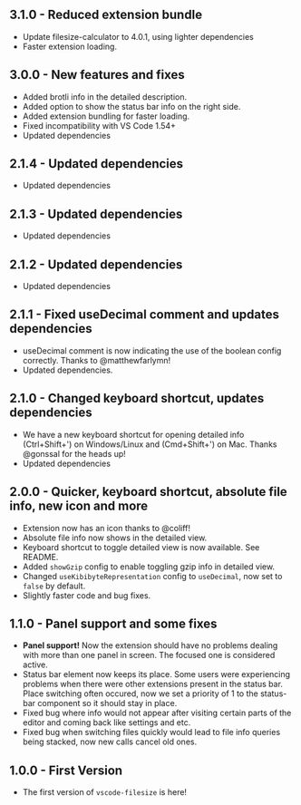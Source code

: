 ## 3.1.0 - Reduced extension bundle

- Update filesize-calculator to 4.0.1, using lighter dependencies
- Faster extension loading.

## 3.0.0 - New features and fixes

- Added brotli info in the detailed description.
- Added option to show the status bar info on the right side.
- Added extension bundling for faster loading.
- Fixed incompatibility with VS Code 1.54+
- Updated dependencies

## 2.1.4 - Updated dependencies

- Updated dependencies

## 2.1.3 - Updated dependencies

- Updated dependencies

## 2.1.2 - Updated dependencies

- Updated dependencies

## 2.1.1 - Fixed useDecimal comment and updates dependencies

- useDecimal comment is now indicating the use of the boolean config correctly. Thanks to @matthewfarlymn!
- Updated dependencies.

## 2.1.0 - Changed keyboard shortcut, updates dependencies

- We have a new keyboard shortcut for opening detailed info (Ctrl+Shift+') on Windows/Linux and (Cmd+Shift+') on Mac. Thanks @gonssal for the heads up!
- Updated dependencies

## 2.0.0 - Quicker, keyboard shortcut, absolute file info, new icon and more

- Extension now has an icon thanks to @coliff!
- Absolute file info now shows in the detailed view.
- Keyboard shortcut to toggle detailed view is now available. See README.
- Added `showGzip` config to enable toggling gzip info in detailed view.
- Changed `useKibibyteRepresentation` config to `useDecimal`, now set to `false` by default.
- Slightly faster code and bug fixes.

## 1.1.0 - Panel support and some fixes

- **Panel support!** Now the extension should have no problems dealing with more than one panel in screen. The focused one is considered active.
- Status bar element now keeps its place. Some users were experiencing problems when there were other
  extensions present in the status bar. Place switching often occured, now we set a priority of 1 to the status-bar component so it should stay in place.
- Fixed bug where info would not appear after visiting certain parts of the editor and coming back like settings and etc.
- Fixed bug when switching files quickly would lead to file info queries being stacked, now new calls cancel old ones.

## 1.0.0 - First Version

- The first version of `vscode-filesize` is here!
